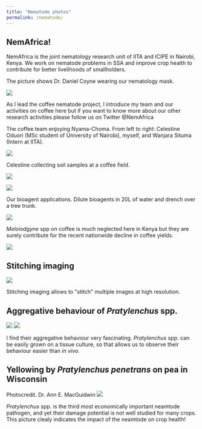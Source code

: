 ```yaml
---
title: "Nematode photos"
permalink: /nematode/
---
```


## NemAfrica!
NemAfrica is the joint nematology research unit of IITA and ICIPE in Nairobi, Kenya.
We work on nematode problems in SSA and improve crop health to contribute for better livelihoods of smallholders.

The picture shows Dr. Daniel Coyne wearing our nematology mask.

![](../files/nematode_mask.jpeg)

As I lead the coffee nematode project, I introduce my team and our activities on coffee here but if you want to know more about our other research activities please follow us on Twitter @NemAfrica 

The coffee team enjoying Nyama-Choma. From left to right: Celestine Oduori (MSc student of University of Nairobi), myself, and Wanjara Situma (Intern at IITA).

![](../files/team_coffee.jpeg)

Celestine collecting soil samples at a coffee field.

![](../files/soil_sampling.jpeg)

![](../files/coffee_farm.jpeg)

Our bioagent applications. Dilute bioagents in 20L of water and drench over a tree trunk.

![](../files/drenching.jpeg)

*Meloiodgyne* spp on coffee is much neglected here in Kenya but they are surely contribute for the recent nationwide decline in coffee yields.

![](../files/rkn_and_lesions_coffee.jpeg)



## Stitching imaging 
![](../files/rln734_stiching.png)

Stitching imaging allows to "stitch" multiple images at high resolution. 

## Aggregative behaviour of *Pratylenchus* spp. 
![](../files/nema_aggregation1.jpg)
![](../files/nema_aggregation2.jpg)

I find their aggregative behaviour very fascinating. 
*Pratylenchus* spp. can be easily grown on a tissue culture, so that allows us to observe their behaviour easier than *in vivo*.

## Yellowing by *Pratylenchus penetrans* on pea in Wisconsin
Photocredit. Dr. Ann E. MacGuidwin
![](../files/pea_RlnDamage.jpg)

*Pratylenchus* spp. is the third most economically important neamtode pathogen, and yet their damage potential is not well studied for many crops. This picture clealy indicates the impact of the neamtode on crop health!



